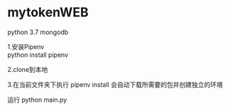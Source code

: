 # mytokenWEB
python 3.7
mongodb

1.安装Pipenv  
python install pipenv  

2.clone到本地

3.在当前文件夹下执行 
pipenv install 会自动下载所需要的包并创建独立的环境


运行  python main.py